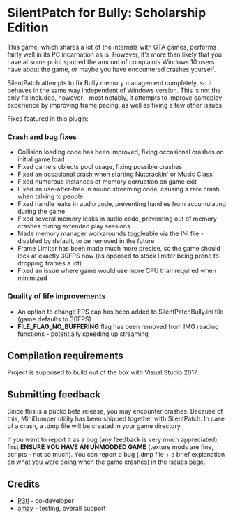 # SilentPatch for Bully: Scholarship Edition

This game, which shares a lot of the internals with GTA games, performs fairly well in its PC incarnation as is.
However, it's more than likely that you have at some point spotted the amount of complaints Windows 10
users have about the game, or maybe you have encountered crashes yourself.

SilentPatch attempts to fix Bully memory management completely, so it behaves in the same way independent
of Windows version. This is not the only fix included, however - most notably, it attempts to improve
gameplay experience by improving frame pacing, as well as fixing a few other issues.

Fixes featured in this plugin:

### Crash and bug fixes
* Collision loading code has been improved, fixing occasional crashes on initial game load
* Fixed game's objects pool usage, fixing possible crashes
* Fixed an occasional crash when starting Nutcrackin' or Music Class
* Fixed numerous instances of memory corruption on game exit
* Fixed an use-after-free in sound streaming code, causing a rare crash when talking to people
* Fixed handle leaks in audio code, preventing handles from accumulating during the game
* Fixed several memory leaks in audio code, preventing out of memory crashes during extended play sessions
* Made memory manager workarounds toggleable via the INI file - disabled by default, to be removed in the future
* Frame Limiter has been made much more precise, so the game should lock at exactly 30FPS now
  (as opposed to stock limiter being prone to dropping frames a lot)
* Fixed an issue where game would use more CPU than required when minimized

### Quality of life improvements
* An option to change FPS cap has been added to SilentPatchBully.ini file (game defaults to 30FPS)
* **FILE_FLAG_NO_BUFFERING** flag has been removed from IMG reading functions - potentially speeding up streaming

## Compilation requirements

Project is supposed to build out of the box with Visual Studio 2017.

## Submitting feedback

Since this is a public beta release, you may encounter crashes. Because of this, MiniDumper utility has
been shipped together with SilentPatch. In case of a crash, a .dmp file will be created in your game directory.

If you want to report it as a bug (any feedback is very much appreciated), first **ENSURE YOU HAVE AN UNMODDED GAME**
(texture mods are fine, scripts - not so much). You can report a bug (.dmp file + a brief explanation on what
you were doing when the game crashes) in the Issues page.

## Credits

* [P3ti](https://github.com/P3ti) - co-developer
* [amzy](https://www.twitch.tv/amzy) - testing, overall support
